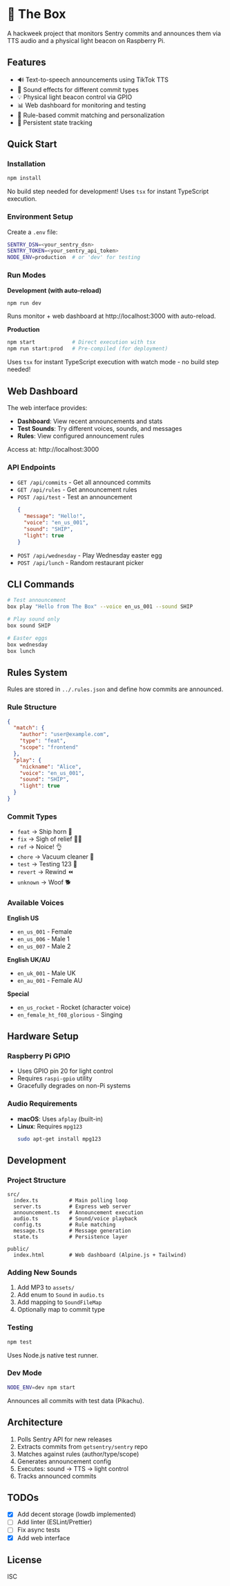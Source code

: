 # 🎁 The Box

A hackweek project that monitors Sentry commits and announces them via TTS audio and a physical light beacon on Raspberry Pi.

## Features

- 🔊 Text-to-speech announcements using TikTok TTS
- 🎵 Sound effects for different commit types
- 💡 Physical light beacon control via GPIO
- 📊 Web dashboard for monitoring and testing
- 🎯 Rule-based commit matching and personalization
- 📝 Persistent state tracking

## Quick Start

### Installation

```bash
npm install
```

No build step needed for development! Uses `tsx` for instant TypeScript execution.

### Environment Setup

Create a `.env` file:

```bash
SENTRY_DSN=<your_sentry_dsn>
SENTRY_TOKEN=<your_sentry_api_token>
NODE_ENV=production  # or 'dev' for testing
```

### Run Modes

**Development (with auto-reload)**

```bash
npm run dev
```

Runs monitor + web dashboard at http://localhost:3000 with auto-reload.

**Production**

```bash
npm start            # Direct execution with tsx
npm run start:prod   # Pre-compiled (for deployment)
```

Uses `tsx` for instant TypeScript execution with watch mode - no build step needed!

## Web Dashboard

The web interface provides:

- **Dashboard**: View recent announcements and stats
- **Test Sounds**: Try different voices, sounds, and messages
- **Rules**: View configured announcement rules

Access at: http://localhost:3000

### API Endpoints

- `GET /api/commits` - Get all announced commits
- `GET /api/rules` - Get announcement rules
- `POST /api/test` - Test an announcement
  ```json
  {
    "message": "Hello!",
    "voice": "en_us_001",
    "sound": "SHIP",
    "light": true
  }
  ```
- `POST /api/wednesday` - Play Wednesday easter egg
- `POST /api/lunch` - Random restaurant picker

## CLI Commands

```bash
# Test announcement
box play "Hello from The Box" --voice en_us_001 --sound SHIP

# Play sound only
box sound SHIP

# Easter eggs
box wednesday
box lunch
```

## Rules System

Rules are stored in `../.rules.json` and define how commits are announced.

### Rule Structure

```json
{
  "match": {
    "author": "user@example.com",
    "type": "feat",
    "scope": "frontend"
  },
  "play": {
    "nickname": "Alice",
    "voice": "en_us_001",
    "sound": "SHIP",
    "light": true
  }
}
```

### Commit Types

- `feat` → Ship horn 🚢
- `fix` → Sigh of relief 😮‍💨
- `ref` → Noice! 👌
- `chore` → Vacuum cleaner 🧹
- `test` → Testing 123 🧪
- `revert` → Rewind ⏪
- `unknown` → Woof 🐕

### Available Voices

**English US**

- `en_us_001` - Female
- `en_us_006` - Male 1
- `en_us_007` - Male 2

**English UK/AU**

- `en_uk_001` - Male UK
- `en_au_001` - Female AU

**Special**

- `en_us_rocket` - Rocket (character voice)
- `en_female_ht_f08_glorious` - Singing

## Hardware Setup

### Raspberry Pi GPIO

- Uses GPIO pin 20 for light control
- Requires `raspi-gpio` utility
- Gracefully degrades on non-Pi systems

### Audio Requirements

- **macOS**: Uses `afplay` (built-in)
- **Linux**: Requires `mpg123`
  ```bash
  sudo apt-get install mpg123
  ```

## Development

### Project Structure

```
src/
  index.ts          # Main polling loop
  server.ts         # Express web server
  announcement.ts   # Announcement execution
  audio.ts          # Sound/voice playback
  config.ts         # Rule matching
  message.ts        # Message generation
  state.ts          # Persistence layer

public/
  index.html        # Web dashboard (Alpine.js + Tailwind)
```

### Adding New Sounds

1. Add MP3 to `assets/`
2. Add enum to `Sound` in `audio.ts`
3. Add mapping to `SoundFileMap`
4. Optionally map to commit type

### Testing

```bash
npm test
```

Uses Node.js native test runner.

### Dev Mode

```bash
NODE_ENV=dev npm start
```

Announces all commits with test data (Pikachu).

## Architecture

1. Polls Sentry API for new releases
2. Extracts commits from `getsentry/sentry` repo
3. Matches against rules (author/type/scope)
4. Generates announcement config
5. Executes: sound → TTS → light control
6. Tracks announced commits

## TODOs

- [x] Add decent storage (lowdb implemented)
- [ ] Add linter (ESLint/Prettier)
- [ ] Fix async tests
- [x] Add web interface

## License

ISC
